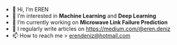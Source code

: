 - 👋 Hi, I’m EREN
- 👀 I’m interested in **Machine Learning** and **Deep Learning**
- 🔭 I’m currently working on **Microwave Link Failure Prediction**
- 📝 I regularly write articles on https://medium.com/@eren.deniz
- 📫 How to reach me > erendeniz@hotmail.com

<!---
erendeniz-git/erendeniz-git is a ✨ special ✨ repository because its `README.md` (this file) appears on your GitHub profile.
You can click the Preview link to take a look at your changes.
--->
